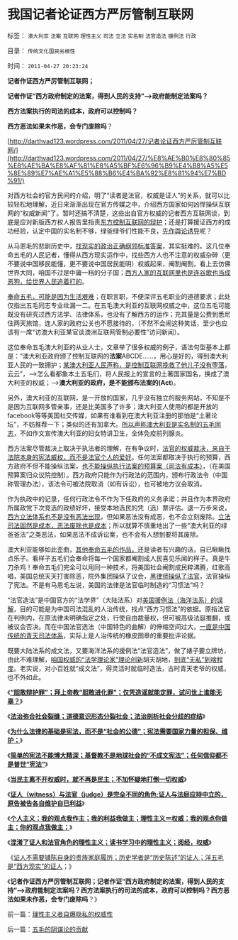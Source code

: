 # 我国记者论证西方严厉管制互联网

标签： `澳大利亚` `法案` `互联网` `理性主义` `司法` `立法` `实名制` `法官造法` `援例法` `行政` 

目录： `传统文化国民劣根性`

时间： `2011-04-27 20:23:24`

**记者作证西方严厉管制互联网；**

**记者作证“西方政府制定的法案，得到人民的支持”——>政府能制定法案吗？**

**西方法案执行的司法的成本，政府可以控制吗？**

**西方恶法如果未作恶，会专门废除吗**？

[http://darthvad123.wordpress.com/2011/04/27/记者论证西方严厉管制互联网/](http://darthvad123.wordpress.com/2011/04/27/%E8%AE%B0%E8%80%85%E8%AE%BA%E8%AF%81%E8%A5%BF%E6%96%B9%E4%B8%A5%E5%8E%89%E7%AE%A1%E5%88%B6%E4%BA%92%E8%81%94%E7%BD%91/)

对西方社会的官方民间的介绍，明了“读者是法官，权威是证人”的关系，就可以比较轻松地理解，近日来渐渐出现在官方传媒之中，介绍西方国家如何凶悍操纵互联网的“权威新闻”了。暂时还搞不清楚，这些出自官方权威的记者西方互联网谈，到底是应对新版西方权人报告里指责[东方控制互联网的辩护](../../../2011/2/18/言论自由的许可证审批和批判.md)；还是打算援证西方的成功经验，认定中国的实名制不够，绿爸绿爷们性能不良，[先作舆论诱导](../../../2009/6/21/舆论诱导推广科学的发展观.md)呢？

从马恩毛的悲剧历史中，[找现实的政治正确纲领标准答案](../../../2011/2/18/主张标准答案者将失去发言权.md)，其实挺难的。这几位奉命五毛的人民记者，懂得从西方现实运作中，找些西方人也不注意的权威杂碎（更不要说中国移民能懂，更不要说中国居民能明）权威起来，阉割阉割，看上去仿佛世界大同，咱国不过是中庸一档的分子国；[西方人家的互联网里也是连谷歌也当成恶狗，给世界人民追着打的](../../../2009/6/10/微软侵犯流氓言论自由.md)。

[奉命五毛，可能是因为生活艰难](../../../2010/1/13/五毛就业是个技术活.md)；在职言职，不便深评五毛职业的道德要求；此处仅指出五毛同志专业纰漏一二。在五毛澳大利亚的互联网权威之中，这位五毛可能既没有研究过西方法学、法律体系，也没有了解西方的运作；充其量是公费到悉尼住两天旅馆，连人家的政府公关也不愿接待的，（不然不会闹这种笑话，至少也应该有一席“访澳大利亚某官谈澳洲互联网管制必要性”访问新闻）。

这位奉命五毛澳大利亚的从业人士，文章举了很多权威的例子，语法句型基本上都是：“澳大利亚政府颁了控制互联网的**法案**ABCDE……，用心是好的，得到澳大利亚人民的一致拥护；[某澳大利亚人民声称，是控制互联网挽救了他儿子没有堕落](../../../2010/12/10/作民心虚！“实名制”魅影危机.md)，云云”，——>怎么看都象本土五毛们，将人民报上的宣言的土著国家国名，换成了澳大利亚的权威；——>**澳大利亚的政府，是不能颁布法案的(Act**)。

另外，澳大利亚的互联网，是一开放的国家，几乎没有独立的服务网站，不知是不是因为互联网多管亲事，还是比美国多了许多；澳大利亚人使用的都是开放的facebook等等美国社交传媒，如果有谁看到在澳大利亚注册的那怕是“土著论坛”，不妨推荐一下；类似的还有加拿大。[所以声称澳大利亚是实名制的五毛同志](../../../2011/1/28/等级社会需要“实名制”.md)，不如作文宣传澳大利亚的妇女特讲卫生，全体免疫前列腺炎。

西方法案尽管裁决上取决于执法者的理解，在有争议时，[法官的权威裁决，来自于法院本身的宪法威权，而不是法官个人的爱好](../../../2011/4/24/法律的根本是宪法不是公德.md)。任何法案都取决于执行的预算，西方政府不但不能操纵法案，[也不能操纵执行法案的预算案（司法有成本）](../../../2011/1/24/法治是有成本的；法治也是会破产的.md)，（在美国预算案归众议院控制）。西方政府只能作为行政法的范围内，颁布行政法令（中国称管理办法），该法令可被法院取消（如有诉讼），也可被地方议会取消。

作为执政中的记录，任何行政法令不作为下任政府的义务承诺；并且作为本界政府所属政党下次竞选的政绩好坏，接受本地选民的凭（选）票评估。退一万步来说，[西方立法体系也不是没有恶法出现](../../../2010/6/10/中国最缺乏文科，“西方（文）科学”.md)，但如果恶法没有成恶，也不会立刻废除。[立法司法固然是成本，恶法废除也是成本](../../../2011/2/6/人权法治的汰恶留善“恶法能除”.md)；所以就算不慎重地出了一些“澳大利亚的绿爸爸法”之类恶法，如果恶法不成诉讼案，也不会有人想到要将其废除。

澳大利亚能够如此歪曲，[其他奉命五毛的作品，](../../../2009/10/21/人，鬼.md)还是读者有兴趣的话，自已瞅瞅找点乐子。看样子五毛们会奉命将每一个国家都阉割成人民喜见乐闻的样子。真是牛刀杀鸡！奉命五毛们完全可以用同一种技术，将美国社会阉割成民粹沸腾，红歌高唱，美国总统天天打害除恶，院外集团操纵了议会，[黑律师操纵了法官](../../../2010/10/24/黑律师的贡献“非法无正义”.md)，法官操纵了宪法。不是有马恩毛左说，美国的法律是法官临时制造的“习惯法”吗？

“法官造法”是中国官方的“法学界”（大陆法系）对[美国援例法（海洋法系）的误解](http://hi.baidu.com/darthchn/blog/item/5d69703c59ef96c89f3d62f5.html)，目的可能是为中国司法混乱的人治传统，找点“西方习惯法”的依据。原指法官在判例内，在原法律未明确指定之处，行使自由裁量权，但可被高级法庭推翻，或被议会否决。而在中国法官选法（中国特色的曲解）的伸缩空间过大，[一直是中国传统的青天司法体系](../../../2010/4/14/不相信党和政府，就要相信人民和民主.md)，实际上是人治传统的橡皮图章的重要批评论据。

既要大陆法系的成文法，又要海洋法系的援例法“法官造法”，做了婊子要立牌坊，由此不难理解，[咱国权威的“法学理论家”理论创新](../../../2009/7/27/实用主义的现代愚民制造业.md)胡天胡地，[到底“无私”到啥程度](http://darthvad.blog.sohu.com/161146952.html)。老实说，对小百姓就“成文法”，得灵活时就临时造法，古时青天老爷的权威，也不外如此。

《[**“胆敢辩护罪”；拜上帝教“胆敢进化罪”；仅凭造谣就能定罪，试问世上谁能无辜？**](../../../2011/4/23/谁能无辜“胆敢辩护罪”和“胆敢进化罪”.md)》

《[**法治弥合社会裂缝；道德意识形态分裂社会；法治剖析社会分歧的症结**](../../../2011/4/23/法治弥合社会；人治制造分裂.md)》

《[**为什么法律的基础是宪法，而不是“社会的公德”；宪法需要国家力量的担保、维护；**](../../../2011/4/24/法律的根本是宪法不是公德.md)》

《[**简单的宪法不能博大精深；基督教不是地球社会的“不成文宪法”；任何信仰都不是普世“宪法”**](../../../2011/4/24/宪法要简单易懂，不能博大精深.md)》

《[**当民主离不开权威时，就不再是民主；不加怀疑地打倒一切权威**](../../../2011/4/24/《通往奴役之路》之权威美国和美国的权威.md)》

《[**证人（witness）与法官（judge）是完全不同的角色;证人与法庭应持中立的，原告被告各自维护自已利益**](../../../2011/4/25/不真实的，不一定作假的；.md)》

《[**个人主义：我的观点我作主；我的利益我做主；理性主义＝权威：我的观点你做主；你的观点我做主；**](../../../2011/4/25/“我的观点我作主”和理性主义的权威.md)》

《[**混淆了证人和法官角色的理性主义；读书学习中的理性主义；阅经，权威**](../../../2011/4/25/混淆了证人和法官角色的理性主义.md)》

《[证人不需要铺陈自身的贵族家庭履历；历史学者是“历史陈述”的证人；洋五毛是“西方现实”的证人](../../../2011/4/27/理性主义者自爆隐私的权威性.md)；》

《**记者作证西方严厉管制互联网；记者作证“西方政府制定的法案，得到人民的支持”——>政府能制定法案吗？西方法案执行的司法的成本，政府可以控制吗？西方恶法如果未作恶，会专门废除吗**？》



前一篇：[理性主义者自爆隐私的权威性](../../../2011/4/27/理性主义者自爆隐私的权威性.md)

后一篇：[五毛的阴谋论的贡献](../../../2011/4/27/五毛的阴谋论的贡献.md)